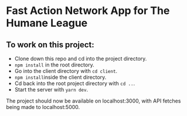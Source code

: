# Fast Action Network App for The Humane League

## To work on this project: 
* Clone down this repo and cd into the project directory.
* `npm install` in the root directory.
* Go into the client directory with `cd client`.
* `npm install`inside the client directory.
* Cd back into the root project directory with `cd ..`.
* Start the server with `yarn dev`.

The project should now be available on localhost:3000, with API fetches being made to localhost:5000.
